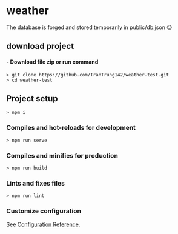 # weather
The database is forged and stored temporarily in public/db.json 😉

## download project
#### - Download file zip or run command
```
> git clone https://github.com/TranTrung142/weather-test.git
> cd weather-test
```
## Project setup
```
> npm i
```

### Compiles and hot-reloads for development
```
> npm run serve
```

### Compiles and minifies for production
```
> npm run build
```

### Lints and fixes files
```
> npm run lint
```

### Customize configuration
See [Configuration Reference](https://cli.vuejs.org/config/).
